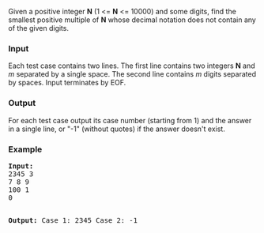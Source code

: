 <p>Given a positive integer <strong>N</strong> (1 &lt;= <strong>N</strong> &lt;= 10000) and some digits, find the smallest positive multiple of <strong>N</strong> whose decimal notation does not contain any of the given digits.</p>
<h3>Input</h3>
<p>Each test case contains two lines. The first line contains two integers <strong>N</strong> and <em>m</em> separated by a single space. The second line contains <em>m</em> digits separated by spaces. Input terminates by EOF.</p>
<h3>Output</h3>
<p>For each test case output its case number (starting from 1) and the answer in a single line, or "-1" (without quotes) if the answer doesn't exist.</p>
<h3>Example</h3>
<pre><strong>Input:</strong>
2345 3
7 8 9
100 1
0

<strong>Output:</strong>
Case 1: 2345
Case 2: -1
</pre>